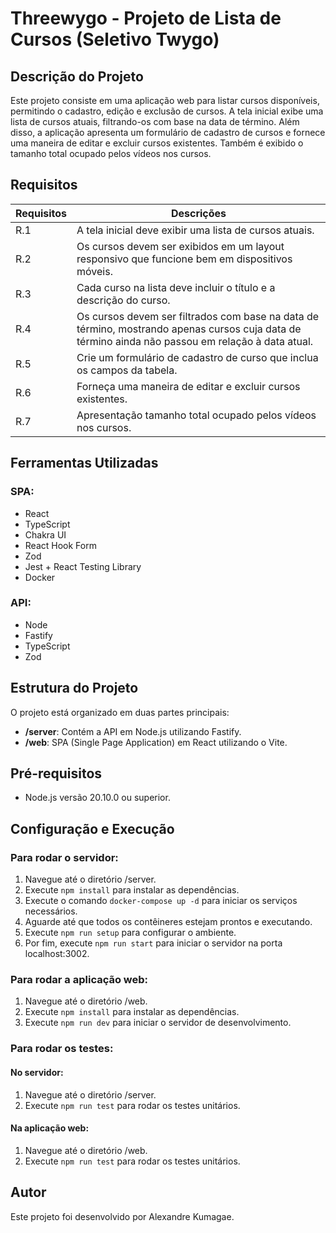 # Threewygo - Projeto de Lista de Cursos (Seletivo Twygo)

## Descrição do Projeto

Este projeto consiste em uma aplicação web para listar cursos disponíveis, permitindo o cadastro, edição e exclusão de cursos. A tela inicial exibe uma lista de cursos atuais, filtrando-os com base na data de término. Além disso, a aplicação apresenta um formulário de cadastro de cursos e fornece uma maneira de editar e excluir cursos existentes. Também é exibido o tamanho total ocupado pelos vídeos nos cursos.

## Requisitos

| Requisitos | Descrições |
|------------|------------|
| R.1 | A tela inicial deve exibir uma lista de cursos atuais. |
| R.2 | Os cursos devem ser exibidos em um layout responsivo que funcione bem em dispositivos móveis. |
| R.3 | Cada curso na lista deve incluir o título e a descrição do curso. |
| R.4 | Os cursos devem ser filtrados com base na data de término, mostrando apenas cursos cuja data de término ainda não passou em relação à data atual. |
| R.5 | Crie um formulário de cadastro de curso que inclua os campos da tabela. |
| R.6 | Forneça uma maneira de editar e excluir cursos existentes. |
| R.7 | Apresentação tamanho total ocupado pelos vídeos nos cursos. |

## Ferramentas Utilizadas

### SPA:
- React
- TypeScript
- Chakra UI
- React Hook Form
- Zod
- Jest + React Testing Library
- Docker

### API:
- Node
- Fastify
- TypeScript
- Zod

## Estrutura do Projeto

O projeto está organizado em duas partes principais:

- **/server**: Contém a API em Node.js utilizando Fastify.
- **/web**: SPA (Single Page Application) em React utilizando o Vite.

## Pré-requisitos

- Node.js versão 20.10.0 ou superior.

## Configuração e Execução

### Para rodar o servidor:

1. Navegue até o diretório /server.
2. Execute `npm install` para instalar as dependências.
3. Execute o comando `docker-compose up -d` para iniciar os serviços necessários.
4. Aguarde até que todos os contêineres estejam prontos e executando.
5. Execute `npm run setup` para configurar o ambiente.
6. Por fim, execute `npm run start` para iniciar o servidor na porta localhost:3002.

### Para rodar a aplicação web:

1. Navegue até o diretório /web.
2. Execute `npm install` para instalar as dependências.
3. Execute `npm run dev` para iniciar o servidor de desenvolvimento.

### Para rodar os testes:

#### No servidor:

1. Navegue até o diretório /server.
2. Execute `npm run test` para rodar os testes unitários.

#### Na aplicação web:

1. Navegue até o diretório /web.
2. Execute `npm run test` para rodar os testes unitários.

## Autor

Este projeto foi desenvolvido por Alexandre Kumagae.